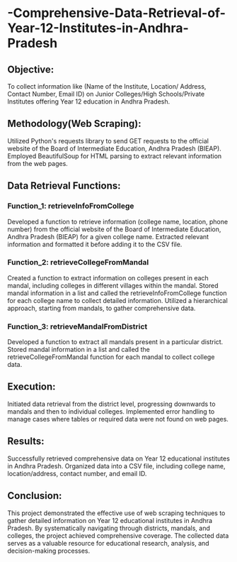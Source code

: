 # -Comprehensive-Data-Retrieval-of-Year-12-Institutes-in-Andhra-Pradesh

## Objective:
To collect information like (Name of the Institute, Location/ Address, Contact Number, Email ID) on Junior Colleges/High Schools/Private Institutes offering Year 12 education in Andhra Pradesh.

## Methodology(Web Scraping):
Utilized Python's requests library to send GET requests to the official website of the Board of Intermediate Education, Andhra Pradesh (BIEAP).
Employed BeautifulSoup for HTML parsing to extract relevant information from the web pages.

## Data Retrieval Functions:
### Function_1: retrieveInfoFromCollege
Developed a function to retrieve information (college name, location, phone number) from the official website of the Board of Intermediate Education, Andhra Pradesh (BIEAP) for a given college name.
Extracted relevant information and formatted it before adding it to the CSV file.
### Function_2: retrieveCollegeFromMandal
Created a function to extract information on colleges present in each mandal, including colleges in different villages within the mandal.
Stored mandal information in a list and called the retrieveInfoFromCollege function for each college name to collect detailed information.
Utilized a hierarchical approach, starting from mandals, to gather comprehensive data.
### Function_3: retrieveMandalFromDistrict
Developed a function to extract all mandals present in a particular district.
Stored mandal information in a list and called the retrieveCollegeFromMandal function for each mandal to collect college data.

## Execution:
Initiated data retrieval from the district level, progressing downwards to mandals and then to individual colleges.
Implemented error handling to manage cases where tables or required data were not found on web pages.

## Results:
Successfully retrieved comprehensive data on Year 12 educational institutes in Andhra Pradesh.
Organized data into a CSV file, including college name, location/address, contact number, and email ID.

## Conclusion:
This project demonstrated the effective use of web scraping techniques to gather detailed information on Year 12 educational institutes in Andhra Pradesh. By systematically navigating through districts, mandals, and colleges, the project achieved comprehensive coverage. The collected data serves as a valuable resource for educational research, analysis, and decision-making processes.
